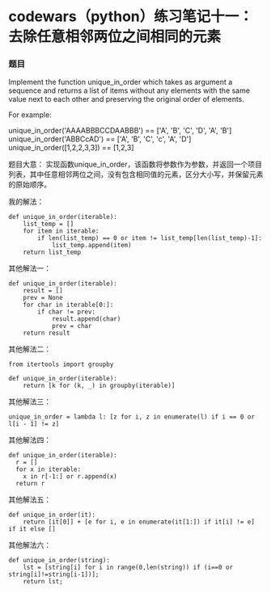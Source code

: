 # codewars（python）练习笔记十一：去除任意相邻两位之间相同的元素
### 题目
Implement the function unique_in_order which takes as argument a sequence and returns a list of items without any elements with the same value next to each other and preserving the original order of elements.

For example:

unique_in_order('AAAABBBCCDAABBB') == ['A', 'B', 'C', 'D', 'A', 'B']
unique_in_order('ABBCcAD')         == ['A', 'B', 'C', 'c', 'A', 'D']
unique_in_order([1,2,2,3,3])       == [1,2,3]

题目大意：
实现函数unique_in_order，该函数将参数作为参数，并返回一个项目列表，其中任意相邻两位之间，没有包含相同值的元素，区分大小写，并保留元素的原始顺序。

我的解法：

```
def unique_in_order(iterable):
    list_temp = []
    for item in iterable:
        if len(list_temp) == 0 or item != list_temp[len(list_temp)-1]:
            list_temp.append(item)
    return list_temp
```

其他解法一：

```
def unique_in_order(iterable):
    result = []
    prev = None
    for char in iterable[0:]:
        if char != prev:
            result.append(char)
            prev = char
    return result
```

其他解法二：

```
from itertools import groupby

def unique_in_order(iterable):
    return [k for (k, _) in groupby(iterable)]
```

其他解法三：

```
unique_in_order = lambda l: [z for i, z in enumerate(l) if i == 0 or l[i - 1] != z]
```

其他解法四：

```
def unique_in_order(iterable):
  r = []
  for x in iterable:
    x in r[-1:] or r.append(x)
  return r
```

 其他解法五：
 
```
def unique_in_order(it):
    return [it[0]] + [e for i, e in enumerate(it[1:]) if it[i] != e] if it else []
```

其他解法六：

```
def unique_in_order(string):
    lst = [string[i] for i in range(0,len(string)) if (i==0 or string[i]!=string[i-1])];
    return lst;

```

